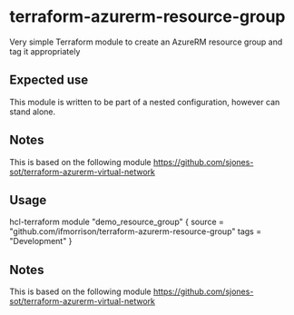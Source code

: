 # terraform-azurerm-resource-group
Very simple Terraform module to create an AzureRM resource group and tag it appropriately

## Expected use

This module is written to be part of a nested configuration, however can stand alone.

## Notes
This is based on the following module
https://github.com/sjones-sot/terraform-azurerm-virtual-network

## Usage

hcl-terraform
module "demo_resource_group" {
    source = "github.com/ifmorrison/terraform-azurerm-resource-group"
    tags     = "Development"
}

## Notes
This is based on the following module
https://github.com/sjones-sot/terraform-azurerm-virtual-network
